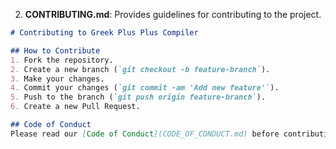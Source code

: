 2. **CONTRIBUTING.md**: Provides guidelines for contributing to the project.

```markdown
# Contributing to Greek Plus Plus Compiler

## How to Contribute
1. Fork the repository.
2. Create a new branch (`git checkout -b feature-branch`).
3. Make your changes.
4. Commit your changes (`git commit -am 'Add new feature'`).
5. Push to the branch (`git push origin feature-branch`).
6. Create a new Pull Request.

## Code of Conduct
Please read our [Code of Conduct](CODE_OF_CONDUCT.md) before contributing.